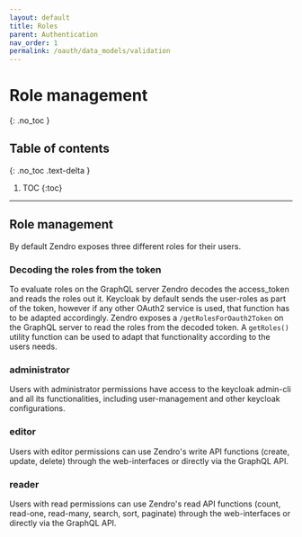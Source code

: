 ```yaml
---
layout: default
title: Roles
parent: Authentication
nav_order: 1
permalink: /oauth/data_models/validation
---
```



# Role management
{: .no_toc }


## Table of contents
{: .no_toc .text-delta }

1. TOC
{:toc}

---

## Role management
By default Zendro exposes three different roles for their users.

### Decoding the roles from the token
To evaluate roles on the GraphQL server Zendro decodes the access_token and reads the roles out it. Keycloak by default sends the user-roles as part of the token, however if any other OAuth2 service is used, that function has to be adapted accordingly. Zendro exposes a `/getRolesForOauth2Token` on the GraphQL server to read the roles from the decoded token. A `getRoles()` utility function can be used to adapt that functionality according to the users needs.

### administrator
Users with administrator permissions have access to the keycloak admin-cli and all its functionalities, including user-management and other keycloak configurations.

### editor
Users with editor permissions can use Zendro's write API functions (create, update, delete) through the web-interfaces or directly via the GraphQL API.

### reader
Users with read permissions can use Zendro's read API functions (count, read-one, read-many, search, sort, paginate)
through the web-interfaces or directly via the GraphQL API.
